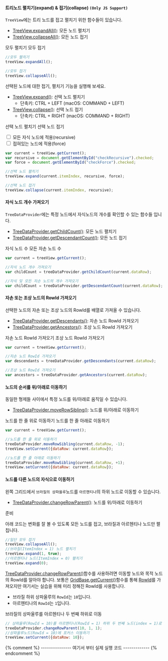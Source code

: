 #### 트리노드 펼치기(expand) & 접기(collapse) `(Only JS Support)`

`TreeView`에는 트리 노드를 접고 펼치기 위한 함수들이 있습니다.

- [TreeView.expandAll()](http://help.realgrid.com/api/TreeView/expandAll/): 모든 노드 펼치기
- [TreeView.collapseAll()](http://help.realgrid.com/api/TreeView/collapseAll/): 모든 노드 접기

<a class="btn primary small round lowercase" id="expandAll">모두 펼치기</a>
<a class="btn primary small round lowercase" id="collapseAll">모두 접기</a>

```js
//모두 펼치기
treeView.expandAll();

//모두 접기
treeView.collapseAll();
```

선택된 노드에 대한 접기, 펼치기 기능을 실행해 보세요.

- [TreeView.expand()](http://help.realgrid.com/api/TreeView/expand/): 선택 노드 펼치기
  - 단축키: CTRL + LEFT (macOS: COMMAND + LEFT)
- [TreeView.collapse()](http://help.realgrid.com/api/TreeView/collapse/): 선택 노드 접기
  - 단축키: CTRL + RIGHT (macOS: COMMAND + RIGHT)

<a class="btn primary small round lowercase" id="expandNode">선택 노드 펼치기</a>
<a class="btn primary small round lowercase" id="collapseNode">선택 노드 접기</a>
<div class="checkbox">
  <label>
    <input type="checkbox" id="checkRecursive"> 모든 자식 노드에 적용(recursive)
  </label>
</div>
<div class="checkbox">
  <label>
    <input type="checkbox" id="checkForce"> 접혀있는 노드에 적용(force)
  </label>
</div>

```js
var current = treeView.getCurrent();
var recursive = document.getElementById("checkRecursive").checked;
var force = document.getElementById("checkForce").checked;

//선택 노드 펼치기
treeView.expand(current.itemIndex, recursive, force);

//선택 노드 접기
treeView.collapse(current.itemIndex, recursive);
```

#### 자식 노드 개수 가져오기

`TreeDataProvider`에는 특정 노드에서 자식노드의 개수를 확인할 수 있는 함수들 입니다.

- [TreeDataProvider.getChildCount()](http://help.realgrid.com/api/TreeDataProvider/getChildCount/): 모든 노드 펼치기
- [TreeDataProvider.getDescendantCount()](http://help.realgrid.com/api/TreeDataProvider/getDescendantCount/): 모든 노드 접기

<a class="btn primary small round lowercase" id="getChildCount">자식 노드 수</a>
<a class="btn primary small round lowercase" id="getDescendantCount">모든 자손 노드 수</a>

```js
var current = treeView.getCurrent();

//자식 노드 개수 가져오기
var childCount = treeDataProvider.getChildCount(current.dataRow);

//자식 및 모든 자손 노드의 개수 가져오기
var childCount = treeDataProvider.getDescendantCount(current.dataRow);
```

#### 자손 또는 조상 노드의 RowId 가져오기

선택한 노드의 자손 또는 조상 노드의 RowId를 배열로 가져올 수 있습니다.

- [TreeDataProvider.getDescendants()](http://help.realgrid.com/api/TreeDataProvider/getDescendants/): 자손 노드 RowId 가져오기
- [TreeDataProvider.getAncestors()](http://help.realgrid.com/api/TreeDataProvider/getAncestors/): 조상 노드 RowId 가져오기

<a class="btn primary small round lowercase" id="getDescendants">자손 노드 RowId 가져오기</a>
<a class="btn primary small round lowercase" id="getAncestors">조상 노드 RowId 가져오기</a>


```js
var current = treeView.getCurrent();

//자손 노드 RowId 가져오기
var descendants = treeDataProvider.getDescendants(current.dataRow);

//조상 노드 RowId 가져오기
var ancestors = treeDataProvider.getAncestors(current.dataRow);
```

#### 노드의 순서를 위/아래로 이동하기

동일한 형제들 사이에서 특정 노드를 위/아래로 움직일 수 있습니다.

- [TreeDataProvider.moveRowSibling()](http://help.realgrid.com/api/TreeDataProvider/moveRowSibling/): 노드를 위/아래로 이동하기

<a class="btn primary small round lowercase" id="moveRowSiblingUp">노드를 한 줄 위로 이동하기</a>
<a class="btn primary small round lowercase" id="moveRowSiblingDown">노드를 한 줄 아래로 이동하기</a>


```js
var current = treeView.getCurrent();

//노드를 한 줄 위로 이동하기
treeDataProvider.moveRowSibling(current.dataRow, -1);
treeView.setCurrent({dataRow: current.dataRow});

//노드를 한 줄 아래로 이동하기
treeDataProvider.moveRowSibling(current.dataRow, +1);
treeView.setCurrent({dataRow: current.dataRow});
```

#### 노드를 다른 노드의 자식으로 이동하기

왼쪽 그리드에서 `브라질의 상파울루`노드를 `아르헨티나`의 하위 노드로 이동할 수 있습니다.

- [TreeDataProvider.changeRowParent()](http://help.realgrid.com/api/TreeDataProvider/changeRowParent/): 노드를 위/아래로 이동하기

<a class="btn primary small round lowercase" id="prepareChangeRowParent">준비</a>

아래 코드는 변화를 잘 볼 수 있도록 모든 노드를 접고, 브라질과 아르헨티나 노드만 펼칩니다.

```js
//일단 모두 접기
treeView.collapseAll();
//브라질(ItemIndex = 1) 노드 펼치기
treeView.expand(1, true);
//아르헨티나 노드(ItemIndex = 0) 펼치기
treeView.expand(0);
```

[TreeDataProvider.changeRowParent()](http://help.realgrid.com/api/TreeDataProvider/changeRowParent/)함수를 사용하려면 이동할 노드와 목적 노드의 RowId를 알아야 합니다.
보통은 [GridBase.getCurrent()](http://help.realgrid.com/api/GridBase/getCurrent/)함수를 통해 [RowId](http://help.realgrid.com/tutorial/a9/)를 가져오지만 여기서는 실습을 위해 미리 정해진 RowId를 사용합니다.

- 브라질 하위 상파울루의 `RowId`는 `10`입니다.
- 아르헨티나의 `RowId`는 `1`입니다.

<a class="btn primary small round lowercase" id="changeRowParent">브라질의 상파울루를 아르헨티나 두 번째 하위로 이동</a>

```js
// 상파울루(RowId = 10)를 아르헨티나(RowId = 1) 하위 두 번째 노드(index = 1)로 이동하기
treeDataProvider.changeRowParent(10, 1, 1);
//상파울루노드(RowId = 10)에 포커스 이동하기
treeView.setCurrent({dataRow: 10});
```


{% comment %} ---------------
  여기서 부터 실제 실행 코드
------------- {% endcomment %}
<script>
function getCurrent() {
  var curr = treeView.getCurrent();
     if (!curr) {
         alert('트리의 특정 행을 선택하세요.');
         return;
     }
     return curr;
}

//모두 접기
$('#collapseAll').click(function() {
  treeView.collapseAll();
});

//모두 펼치기
$('#expandAll').click(function() {
  treeView.expandAll();
});

//선택 노드 접기
$('#collapseNode').click(function() {
  var current = getCurrent();
  var recursive = document.getElementById("checkRecursive").checked;
  treeView.collapse(current.itemIndex, recursive);
});

//선택 노드 펼치기
$('#expandNode').click(function() {
  var current = getCurrent();
  var recursive = document.getElementById("checkRecursive").checked;
  var force = document.getElementById("checkForce").checked;
  treeView.expand(current.itemIndex, recursive, force);
});

//자식 노드 개수 가져오기
$('#getChildCount').click(function() {
  var current = getCurrent();
  var childCount = treeDataProvider.getChildCount(current.dataRow);
  alert(childCount);
});

//자식 및 모든 자손 노드의 개수 가져오기
$('#getDescendantCount').click(function() {
  var current = getCurrent();
  var childCount = treeDataProvider.getDescendantCount(current.dataRow);
  alert(childCount);
});

//자손 노드 RowId 가져오기
$('#getDescendants').click(function() {
  var current = getCurrent();
  var descendants = treeDataProvider.getDescendants(current.dataRow);
  alert(descendants);
});

//조상 노드 RowId 가져오기
$('#getAncestors').click(function() {
  var current = getCurrent();
  var ancestors = treeDataProvider.getAncestors(current.dataRow);
  alert(ancestors);
});

//노드를 한 줄 위로 이동하기
$('#moveRowSiblingUp').click(function() {
  var current = getCurrent();
  treeDataProvider.moveRowSibling(current.dataRow, -1);
  treeView.setCurrent({dataRow: current.dataRow});
});

//노드를 한 줄 아래로 이동하기
$('#moveRowSiblingDown').click(function() {
  var current = getCurrent();
  treeDataProvider.moveRowSibling(current.dataRow, 1);
  treeView.setCurrent({dataRow: current.dataRow});
});

$('#prepareChangeRowParent').click(function() {
  //일단 모두 접기
  treeView.collapseAll();
  //브라질(ItemIndex = 1) 노드 펼치기
  treeView.expand(1, true);
  //아르헨티나(ItemIndex = 0) 노드 펼치기
  treeView.expand(0);
});

//브라질의 상파울루를 아르헨티나 노드 하위로 이동하기
$('#changeRowParent').click(function() {
  //일단 모두 접기
  treeView.collapseAll();
  //브라질(ItemIndex = 1) 노드 펼치기
  treeView.expand(1, true);
  //아르헨티나(ItemIndex = 0) 노드 펼치기
  treeView.expand(0);

  //상파울루를 아르헨티나 하위 두 번째 노드로 이동하기
  treeDataProvider.changeRowParent(10, 1, 1);
  //상파울루노드(RowId = 10)에 포커스 이동하기
  treeView.setCurrent({dataRow: 10});
});

</script>
